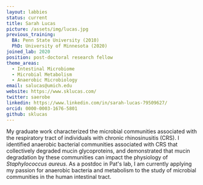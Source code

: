 ```yaml
---
layout: labbies
status: current
title: Sarah Lucas
picture: /assets/img/lucas.jpg
previous_training:
  BA: Penn State University (2010)
  PhD: University of Minnesota (2020)
joined_lab: 2020
position: post-doctoral research fellow
theme_areas:
  - Intestinal Microbiome
  - Microbial Metabolism
  - Anaerobic Microbiology
email: salucas@umich.edu
website: https://www.sklucas.com/
twitter: saerobe
linkedin: https://www.linkedin.com/in/sarah-lucas-79509627/
orcid: 0000-0003-1676-5801
github: sklucas
---
```

My graduate work characterized the microbial communities associated with the respiratory tract of individuals with chronic rhinosinusitis (CRS). I identified anaerobic bacterial communities associated with CRS that collectively degraded mucin glycoproteins, and demonstrated that mucin degradation by these communities can impact the physiology of _Staphylococcus aureus_. As a postdoc in Pat's lab, I am currently applying my passion for anaerobic bacteria and metabolism to the study of microbial communities in the human intestinal tract.
